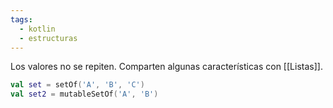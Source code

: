 ```yaml
---
tags:
  - kotlin
  - estructuras
---
```

Los valores no se repiten. Comparten algunas características con [[Listas]].

```kotlin
val set = setOf('A', 'B', 'C')
val set2 = mutableSetOf('A', 'B')
```